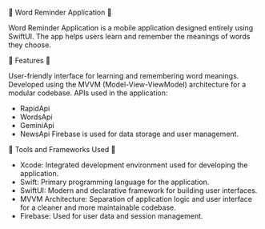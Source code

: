 📱 Word Reminder Application 📱

Word Reminder Application is a mobile application designed entirely using SwiftUI. The app helps users learn and remember the meanings of words they choose.

🚀 Features 🚀

User-friendly interface for learning and remembering word meanings.
Developed using the MVVM (Model-View-ViewModel) architecture for a modular codebase.
APIs used in the application:
- RapidApi
- WordsApi
- GeminiApi
- NewsApi
Firebase is used for data storage and user management.

🔧 Tools and Frameworks Used 🔧

- Xcode: Integrated development environment used for developing the application.
- Swift: Primary programming language for the application.
- SwiftUI: Modern and declarative framework for building user interfaces.
- MVVM Architecture: Separation of application logic and user interface for a cleaner and more maintainable codebase.
- Firebase: Used for user data and session management.
